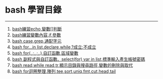 # bash 學習目錄

---

1. [bash練習echo,變數[]判斷](https://github.com/Luba-code/bash-script/blob/main/bash%E7%B7%B4%E7%BF%92echo%2C%E8%AE%8A%E6%95%B8%5B%5D%E5%88%A4%E6%96%B7.md)
2. [bash練習變數內容,if,參數](https://github.com/Luba-code/bash-script/blob/main/bash%E7%B7%B4%E7%BF%92%E8%AE%8A%E6%95%B8%E5%85%A7%E5%AE%B9%2Cif%2C%E5%8F%83%E6%95%B8.md)
3. [bash case,grep,通配字元](https://github.com/Luba-code/bash-script/blob/main/bash%20case%2Cgrep%2C%E9%80%9A%E9%85%8D%E5%AD%97%E5%85%83.md)
4. [bash for...in list,declare,while,?成立:不成立](https://github.com/Luba-code/bash-script/blob/main/bash%20for...in%20list%2Cdeclare%2Cwhile%2C%3F%E6%88%90%E7%AB%8B:%E4%B8%8D%E6%88%90%E7%AB%8B.md)
5. [bash for(..;..;..),自訂函數,區域變數](https://github.com/Luba-code/bash-script/blob/main/bash%20for(..%3B..%3B..)%2C%E8%87%AA%E8%A8%82%E5%87%BD%E6%95%B8%2C%E5%8D%80%E5%9F%9F%E8%AE%8A%E6%95%B8.md)
6. [bash 副程式與自訂函數、select(for) var in list,標準輸入產生帳號密碼](https://github.com/Luba-code/bash-script/blob/main/bash%20%E5%89%AF%E7%A8%8B%E5%BC%8F%E8%88%87%E8%87%AA%E8%A8%82%E5%87%BD%E6%95%B8%E3%80%81select(for)%20var%20in%20list%2C%E6%A8%99%E6%BA%96%E8%BC%B8%E5%85%A5%E7%94%A2%E7%94%9F%E5%B8%B3%E8%99%9F%E5%AF%86%E7%A2%BC.md)
7. [bash read,while read,tr,顯示目錄與搜尋路徑,變數的刪除與取代](https://github.com/Luba-code/bash-script/blob/main/bash%20read%2Cwhile%20read%2Ctr%2C%E9%A1%AF%E7%A4%BA%E7%9B%AE%E9%8C%84%E8%88%87%E6%90%9C%E5%B0%8B%E8%B7%AF%E5%BE%91%2C%E8%AE%8A%E6%95%B8%E7%9A%84%E5%88%AA%E9%99%A4%E8%88%87%E5%8F%96%E4%BB%A3.md)
8. [bash for迴圈整理,陣列,tee,sort,uniq,fmt,cut,head,tail](https://github.com/Luba-code/bash-script/blob/main/bash%20for%E8%BF%B4%E5%9C%88%E6%95%B4%E7%90%86%2C%E9%99%A3%E5%88%97%2Ctee%2Csort%2Cuniq%2Cfmt%2Ccut%2Chead%2Ctail.md)
